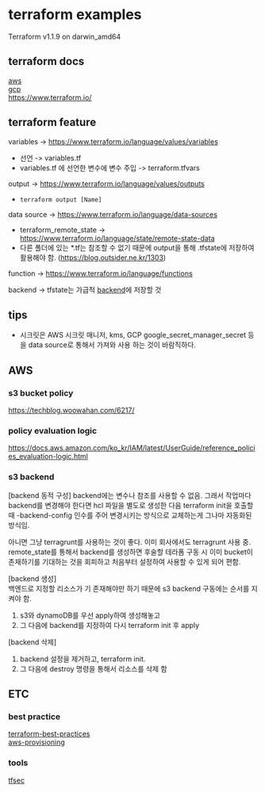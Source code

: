 # terraform examples

Terraform v1.1.9 on darwin_amd64

## terraform docs

[aws](https://registry.terraform.io/providers/hashicorp/aws/latest/docs)  
[gcp](https://registry.terraform.io/providers/hashicorp/google/latest/docs)  
https://www.terraform.io/

## terraform feature

variables -> https://www.terraform.io/language/values/variables

- 선언 -> variables.tf
- variables.tf 에 선언한 변수에 변수 주입 -> terraform.tfvars

output -> https://www.terraform.io/language/values/outputs

- `terraform output [Name]`

data source -> https://www.terraform.io/language/data-sources

- terraform_remote_state -> https://www.terraform.io/language/state/remote-state-data
- 다른 폴더에 있는 \*.tf는 참조할 수 없기 때문에 output을 통해 .tfstate에 저장하여 활용해야 함. (https://blog.outsider.ne.kr/1303)

function -> https://www.terraform.io/language/functions

backend -> tfstate는 가급적 [backend](https://www.terraform.io/language/settings/backends/configuration)에 저장할 것

## tips

- 시크릿은 AWS 시크릿 매니저, kms, GCP google_secret_manager_secret 등을 data source로 통해서 가져와 사용 하는 것이 바람직하다.

## AWS

### s3 bucket policy

https://techblog.woowahan.com/6217/

### policy evaluation logic

https://docs.aws.amazon.com/ko_kr/IAM/latest/UserGuide/reference_policies_evaluation-logic.html

### s3 backend

[backend 동적 구성]
backend에는 변수나 참조를 사용할 수 없음. 그래서 작업마다 backend를 변경해야 한다면 hcl 파일을 별도로 생성한 다음 terraform init을 호출할 때   -backend-config 인수를 주어 변경시키는 방식으로 교체하는게 그나마 자동화된 방식임.  

아니면 그냥 terragrunt를 사용하는 것이 좋다. 이미 회사에서도 terragrunt 사용 중.  
remote_state를 통해서 backend를 생성하면 후술할 테라폼 구동 시 이미 bucket이 존재하기를 기대하는 것을 회피하고 처음부터 설정하여 사용할 수 있게 되어 편함.  

[backend 생성]  
백엔드로 지정할 리소스가 기 존재해야만 하기 때문에 s3 backend 구동에는 순서를 지켜야 함.

1. s3와 dynamoDB를 우선 apply하여 생성해놓고  
2. 그 다음에 backend를 지정하여 다시 terraform init 후  apply  

[backend 삭제]

1. backend 설정을 제거하고, terraform init.  
2. 그 다음에 destroy 명령을 통해서 리소스를 삭제 함  

## ETC

### best practice

[terraform-best-practices](https://github.com/ozbillwang/terraform-best-practices)  
[aws-provisioning](https://github.com/DevopsArtFactory/aws-provisioning)

### tools  

[tfsec](https://github.com/aquasecurity/tfsec)  

